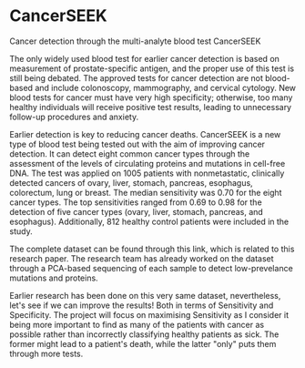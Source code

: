 # CancerSEEK
Cancer detection through the multi-analyte blood test CancerSEEK

The only widely used blood test for earlier cancer detection is based on measurement of prostate-specific antigen, and the proper use of this test is still being debated. The approved tests for cancer detection are not blood-based and include colonoscopy, mammography, and cervical cytology. New blood tests for cancer must have very high specificity; otherwise, too many healthy individuals will receive positive test results, leading to unnecessary follow-up procedures and anxiety.

Earlier detection is key to reducing cancer deaths. CancerSEEK is a new type of blood test being tested out with the aim of improving cancer detection. It can detect eight common cancer types through the assessment of the levels of circulating proteins and mutations in cell-free DNA. The test was applied on 1005 patients with nonmetastatic, clinically detected cancers of ovary, liver, stomach, pancreas, esophagus, colorectum, lung or breast. The median sensitivity was 0.70 for the eight cancer types. The top sensitivities ranged from 0.69 to 0.98 for the detection of five cancer types (ovary, liver, stomach, pancreas, and esophagus). Additionally, 812 healthy control patients were included in the study.


The complete dataset can be found through this link, which is related to this research paper. The research team has already worked on the dataset through a PCA-based sequencing of each sample to detect low-prevelance mutations and proteins.


Earlier research has been done on this very same dataset, nevertheless, let's see if we can improve the results! Both in terms of Sensitivity and Specificity. The project will focus on maximising Sensitivity as I consider it being more important to find as many of the patients with cancer as possible rather than incorrectly classifying healthy patients as sick. The former might lead to a patient's death, while the latter "only" puts them through more tests.
